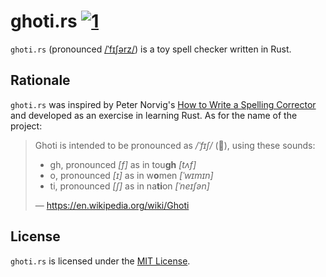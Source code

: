 # ghoti.rs [![1]][2]

`ghoti.rs` (pronounced [/ˈfɪʃərz/]) is a toy spell checker written in Rust.


## Rationale

`ghoti.rs` was inspired by Peter Norvig's [How to Write a Spelling Corrector]
and developed as an exercise in learning Rust. As for the name of the project:

> Ghoti is intended to be pronounced as */ˈfɪʃ/* (:tropical_fish:), using these sounds:
> - gh, pronounced *[f]* as in tou**gh** *[tʌf]*
> - o, pronounced *[ɪ]* as in w**o**men *[ˈwɪmɪn]*
> - ti, pronounced *[ʃ]* as in na**ti**on *[ˈneɪʃən]*
>
> — https://en.wikipedia.org/wiki/Ghoti


## License

`ghoti.rs` is licensed under the [MIT License].


[1]: https://travis-ci.org/iKevinY/ghoti.rs.svg "Build Status"
[2]: https://travis-ci.org/iKevinY/ghoti.rs

[/ˈfɪʃərz/]: https://en.wikipedia.org/wiki/Fishermen
[How to Write a Spelling Corrector]: http://norvig.com/spell-correct.html
[MIT License]: https://github.com/iKevinY/ghoti.rs/blob/master/LICENSE
